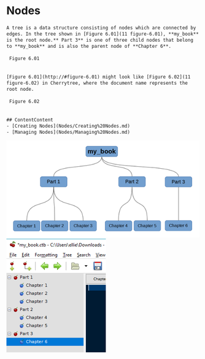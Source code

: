 
# Nodes

	A tree is a data structure consisting of nodes which are connected by edges. In the tree shown in [Figure 6.01](11 figure-6.01), **my_book** is the root node.** Part 3** is one of three child nodes that belong to **my_book** and is also the parent node of **Chapter 6**.
	
	 Figure 6.01
	
	
	[Figure 6.01](http://#figure-6.01) might look like [Figure 6.02](11 figure-6.02) in Cherrytree, where the document name represents the root node.

	 Figure 6.02
	
	
	## ContentContent
	- [Creating Nodes](Nodes/Creating%20Nodes.md)
	- [Managing Nodes](Nodes/Managing%20Nodes.md)
![unnamed_17fc695a07a04a6e8822e8f36c031199](unnamed_17fc695a07a04a6e8822e8f36c031199.png)
![unnamed_9a1de644815e46d1bb8faa1837f8a88b](unnamed_9a1de644815e46d1bb8faa1837f8a88b.png)
